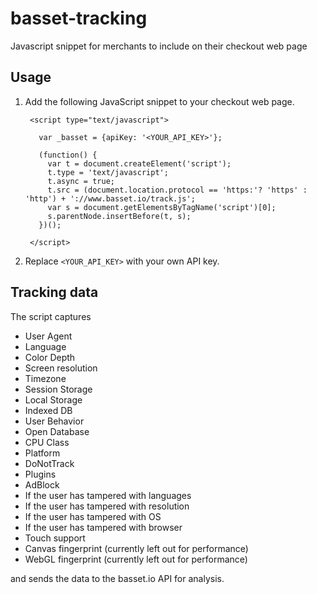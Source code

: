 # basset-tracking
Javascript snippet for merchants to include on their checkout web page

## Usage
1. Add the following JavaScript snippet to your checkout web page.

        <script type="text/javascript">
        
          var _basset = {apiKey: '<YOUR_API_KEY>'};
        
          (function() {
            var t = document.createElement('script');
            t.type = 'text/javascript';
            t.async = true; 
            t.src = (document.location.protocol == 'https:'? 'https' : 'http') + '://www.basset.io/track.js';
            var s = document.getElementsByTagName('script')[0];
            s.parentNode.insertBefore(t, s);
          })();
        
        </script>

2. Replace `<YOUR_API_KEY>` with your own API key.

## Tracking data
The script captures
* User Agent
* Language
* Color Depth
* Screen resolution
* Timezone
* Session Storage
* Local Storage
* Indexed DB
* User Behavior
* Open Database
* CPU Class
* Platform
* DoNotTrack
* Plugins
* AdBlock
* If the user has tampered with languages
* If the user has tampered with resolution
* If the user has tampered with OS
* If the user has tampered with browser
* Touch support
* Canvas fingerprint (currently left out for performance)
* WebGL fingerprint (currently left out for performance)

and sends the data to the basset.io API for analysis.
